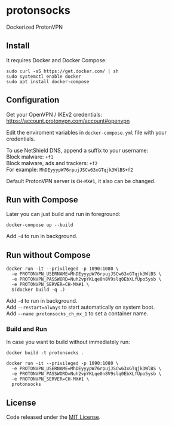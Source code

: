 # protonsocks

Dockerized ProtonVPN

## Install
It requires Docker and Docker Compose:
```
sudo curl -sS https://get.docker.com/ | sh
sudo systemctl enable docker
sudo apt install docker-compose
```

## Configuration
Get your OpenVPN / IKEv2 credentials:\
https://account.protonvpn.com/account#openvpn

Edit the enviroment variables in `docker-compose.yml` file with your credentials.

To use NetShield DNS, append a suffix to your username:\
Block malware: `+f1`\
Block malware, ads and trackers: `+f2`\
For example: `MhDEyyypW76rpujJSCw63xGTqjk3WlBS+f2`

Default ProtonVPN server is `CH-MX#1`, it also can be changed.

## Run with Compose
Later you can just build and run in foreground:
```
docker-compose up --build
```
Add `-d` to run in background.

## Run without Compose
```
docker run -it --privileged -p 1090:1080 \
  -e PROTONVPN_USERNAME=MhDEyyypW76rpujJSCw63xGTqjk3WlBS \
  -e PROTONVPN_PASSWORD=Nuh2vpYKLqe0n8V9slq0EbXLfUpo5ysb \
  -e PROTONVPN_SERVER=CH-MX#1 \
  $(docker build -q .)
```
Add `-d` to run in background.\
Add `--restart=always` to start automatically on system boot.\
Add `--name protonsocks_ch_mx_1` to set a container name.

### Build and Run
In case you want to build without immediately run:
```
docker build -t protonsocks .

docker run -it --privileged -p 1090:1080 \
  -e PROTONVPN_USERNAME=MhDEyyypW76rpujJSCw63xGTqjk3WlBS \
  -e PROTONVPN_PASSWORD=Nuh2vpYKLqe0n8V9slq0EbXLfUpo5ysb \
  -e PROTONVPN_SERVER=CH-MX#1 \
  protonsocks
```

## License
Code released under the [MIT License](https://github.com/LuKks/protonsocks/blob/master/LICENSE).
